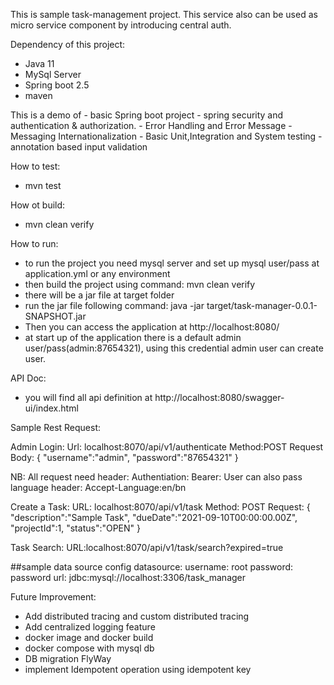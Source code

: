 This is sample task-management project. This service also can be used as micro service component by introducing central auth.

Dependency of this project:
- Java 11
- MySql Server
- Spring boot 2.5
- maven

This is a demo of
    - basic Spring boot project
    - spring security and authentication & authorization.
    - Error Handling and Error Message
    - Messaging Internationalization
    - Basic Unit,Integration and System testing
    - annotation based input validation

How to test:
  - mvn test

How ot build:
  - mvn clean verify

How to run:
  - to run the project you need mysql server and set up mysql user/pass at application.yml or any environment
  - then build the project using command: mvn clean verify
  - there will be a jar file at target folder
  - run the jar file following command: java -jar target/task-manager-0.0.1-SNAPSHOT.jar
  - Then you can access the application at http://localhost:8080/
  - at start up of the application there is a default admin user/pass(admin:87654321), using this credential admin
  user can create user.

API Doc:
 - you will find all api definition at http://localhost:8080/swagger-ui/index.html


 Sample Rest Request:

Admin Login:
Url: localhost:8070/api/v1/authenticate
Method:POST
Request Body:
{
    "username":"admin",
    "password":"87654321"
}

NB: All request need header: Authentiation: Bearer:<token>
User can also pass language header: Accept-Language:en/bn

Create a Task:
URL: localhost:8070/api/v1/task
Method: POST
Request:
{
    "description":"Sample Task",
    "dueDate":"2021-09-10T00:00:00.00Z",
    "projectId":1,
    "status":"OPEN"
}

Task Search:
URL:localhost:8070/api/v1/task/search?expired=true



##sample data source config
 datasource:
    username: root
    password: password
    url: jdbc:mysql://localhost:3306/task_manager

Future Improvement:

- Add distributed tracing and custom distributed tracing
- Add centralized logging feature
- docker image and docker build
- docker compose with mysql db
- DB migration FlyWay
- implement Idempotent operation using idempotent key
